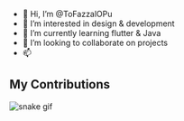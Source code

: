 - 👋 Hi, I’m @ToFazzalOPu
- 👀 I’m interested in design & development
- 🌱 I’m currently learning flutter & Java
- 💞️ I’m looking to collaborate on projects
- 📫 

<!---
ToFazzalOPu/ToFazzalOPu is a ✨ special ✨ repository because its `README.md` (this file) appears on your GitHub profile.
You can click the Preview link to take a look at your changes.
--->
## My Contributions
![snake gif](https://github.com/tofazzalopu/tofazzalopu/blob/output/github-contribution-grid-snake.gif)
